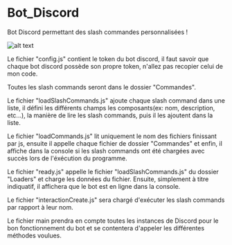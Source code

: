# Bot_Discord
Bot Discord permettant des slash commandes personnalisées !

![alt text](https://imagizer.imageshack.com/v2/991x223q70/r/922/D7idzo.png)



Le fichier "config.js" contient le token du bot discord, il faut savoir que chaque bot discord possède son propre token, n'allez pas recopier celui de mon code.

Toutes les slash commands seront dans le dossier "Commandes".

Le fichier "loadSlashCommands.js" ajoute chaque slash command dans une liste, il défini les différents champs les composants(ex: nom, description, etc...),
la manière de lire les slash commands, puis il les ajoutent dans la liste.

Le fichier "loadCommands.js" lit uniquement le nom des fichiers finissant par js, ensuite il appelle chaque fichier de dossier "Commandes" et enfin,
il affiche dans la console si les slash commands ont été chargées avec succès lors de l'éxécution du programme.

Le fichier "ready.js" appelle le fichier "loadSlashCommands.js" du dossier "Loaders" et charge les données du fichier. Ensuite, simplement à titre indiquatif,
il affichera que le bot est en ligne dans la console.

Le fichier "interactionCreate.js" sera chargé d'exécuter les slash commands par rapport à leur nom.

Le fichier main prendra en compte toutes les instances de Discord pour le bon fonctionnement du bot et se contentera d'appeler les différentes méthodes voulues.
